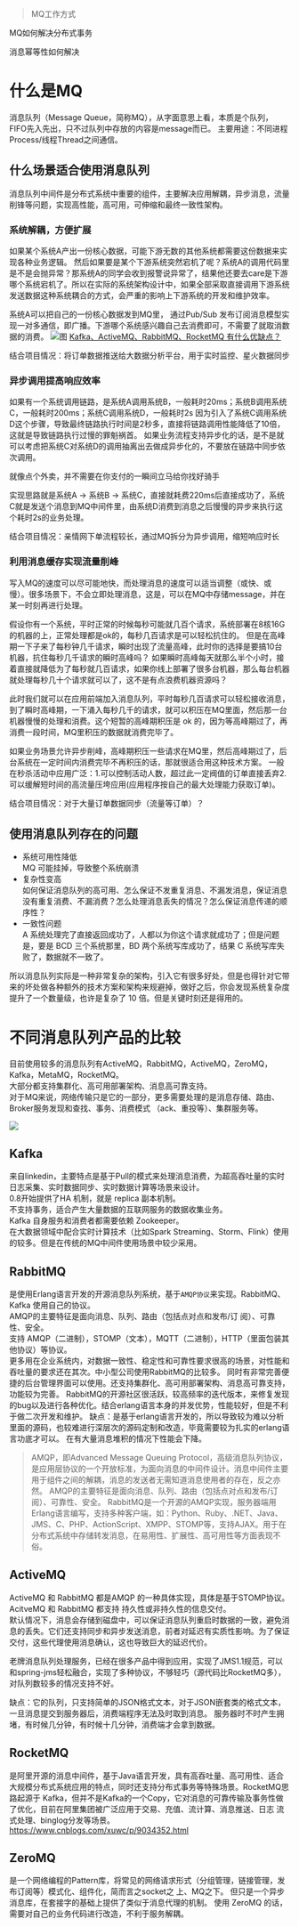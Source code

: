>MQ工作方式

MQ如何解决分布式事务

消息幂等性如何解决



# 什么是MQ
消息队列（Message Queue，简称MQ），从字面意思上看，本质是个队列，FIFO先入先出，只不过队列中存放的内容是message而已。
主要用途：不同进程Process/线程Thread之间通信。

## 什么场景适合使用消息队列
消息队列中间件是分布式系统中重要的组件，主要解决应用解耦，异步消息，流量削锋等问题，实现高性能，高可用，可伸缩和最终一致性架构。

### 系统解耦，方便扩展
如果某个系统A产出一份核心数据，可能下游无数的其他系统都需要这份数据来实现各种业务逻辑。
然后如果要是某个下游系统突然宕机了呢？系统A的调用代码里是不是会抛异常？那系统A的同学会收到报警说异常了，结果他还要去care是下游哪个系统宕机了。所以在实际的系统架构设计中，如果全部采取直接调用下游系统发送数据这种系统耦合的方式，会严重的影响上下游系统的开发和维护效率。

系统A可以把自己的一份核心数据发到MQ里， 通过Pub/Sub 发布订阅消息模型实现一对多通信，即广播。下游哪个系统感兴趣自己去消费即可，不需要了就取消数据的消费。
![图](https://upload-images.jianshu.io/upload_images/13589387-95c9134d8b5257bf?imageMogr2/auto-orient/strip|imageView2/2/w/769/format/webp)
[Kafka、ActiveMQ、RabbitMQ、RocketMQ 有什么优缺点？](https://blog.csdn.net/ThinkWon/article/details/104588612)

结合项目情况：将订单数据推送给大数据分析平台，用于实时监控、星火数据同步

### 异步调用提高响应效率
如果有一个系统调用链路，是系统A调用系统B，一般耗时20ms；系统B调用系统C，一般耗时200ms；系统C调用系统D，一般耗时2s
因为引入了系统C调用系统D这个步骤，导致最终链路执行时间是2秒多，直接将链路调用性能降低了10倍，这就是导致链路执行过慢的罪魁祸首。
如果业务流程支持异步化的话，是不是就可以考虑把系统C对系统D的调用抽离出去做成异步化的，不要放在链路中同步依次调用。

就像点个外卖，并不需要在你支付的一瞬间立马给你找好骑手

实现思路就是系统A -> 系统B -> 系统C，直接就耗费220ms后直接成功了，系统C就是发送个消息到MQ中间件里，由系统D消费到消息之后慢慢的异步来执行这个耗时2s的业务处理。

结合项目情况：亲情网下单流程较长，通过MQ拆分为异步调用，缩短响应时长

### 利用消息缓存实现流量削峰
写入MQ的速度可以尽可能地快，而处理消息的速度可以适当调整（或快、或慢）。很多场景下，不会立即处理消息，这是，可以在MQ中存储message，并在某一时刻再进行处理。

假设你有一个系统，平时正常的时候每秒可能就几百个请求，系统部署在8核16G的机器的上，正常处理都是ok的，每秒几百请求是可以轻松抗住的。
但是在高峰期一下子来了每秒钟几千请求，瞬时出现了流量高峰，此时你的选择是要搞10台机器，抗住每秒几千请求的瞬时高峰吗？
如果瞬时高峰每天就那么半个小时，接着直接就降低为了每秒就几百请求，如果你线上部署了很多台机器，那么每台机器就处理每秒几十个请求就可以了，这不是有点浪费机器资源吗？

此时我们就可以在应用前端加入消息队列，平时每秒几百请求可以轻松接收消息，到了瞬时高峰期，一下涌入每秒几千的请求，就可以积压在MQ里面，然后那一台机器慢慢的处理和消费。这个短暂的高峰期积压是 ok 的，因为等高峰期过了，再消费一段时间，MQ里积压的数据就消费完毕了。

如果业务场景允许异步削峰，高峰期积压一些请求在MQ里，然后高峰期过了，后台系统在一定时间内消费完毕不再积压的话，那就很适合用这种技术方案。
一般在秒杀活动中应用广泛：1.可以控制活动人数，超过此一定阀值的订单直接丢弃2.可以缓解短时间的高流量压垮应用(应用程序按自己的最大处理能力获取订单)。

结合项目情况：对于大量订单数据同步（流量等订单）？

## 使用消息队列存在的问题
- 系统可用性降低  
MQ 可能挂掉，导致整个系统崩溃
- 复杂性变高  
如何保证消息队列的高可用、怎么保证不发重复消息、不漏发消息，保证消息没有重复消费、不漏消费？怎么处理消息丢失的情况？怎么保证消息传递的顺序性？
- 一致性问题  
A 系统处理完了直接返回成功了，人都以为你这个请求就成功了；但是问题是，要是 BCD 三个系统那里，BD 两个系统写库成功了，结果 C 系统写库失败了，数据就不一致了。

所以消息队列实际是一种非常复杂的架构，引入它有很多好处，但是也得针对它带来的坏处做各种额外的技术方案和架构来规避掉，做好之后，你会发现系统复杂度提升了一个数量级，也许是复杂了 10 倍。但是关键时刻还是得用的。

# 不同消息队列产品的比较
目前使用较多的消息队列有ActiveMQ，RabbitMQ，ActiveMQ，ZeroMQ，Kafka，MetaMQ，RocketMQ。  
大部分都支持集群化、高可用部署架构、消息高可靠支持。  
对于MQ来说，网络传输只是它的一部分，更多需要处理的是消息存储、路由、Broker服务发现和查找、事务、消费模式 （ack、重投等）、集群服务等。

![](https://www.javazhiyin.com/wp-content/uploads/2020/04/java3-1587280402.png)


## Kafka
来自linkedin，主要特点是基于Pull的模式来处理消息消费，为超高吞吐量的实时日志采集、实时数据同步、实时数据计算等场景来设计。  
0.8开始提供了HA 机制，就是 replica 副本机制。  
不支持事务，适合产生大量数据的互联网服务的数据收集业务。  
Kafka 自身服务和消费者都需要依赖 Zookeeper。  
在大数据领域中配合实时计算技术（比如Spark Streaming、Storm、Flink）使用的较多。但是在传统的MQ中间件使用场景中较少采用。

## RabbitMQ
是使用Erlang语言开发的开源消息队列系统，基于`AMQP协议`来实现。RabbitMQ、Kafka 使用自己的协议。  
AMQP的主要特征是面向消息、队列、路由（包括点对点和发布/订 阅）、可靠性、安全。  
支持 AMQP（二进制），STOMP（文本），MQTT（二进制），HTTP（里面包装其他协议）等协议。  
更多用在企业系统内，对数据一致性、稳定性和可靠性要求很高的场景，对性能和吞吐量的要求还在其次。中小型公司使用RabbitMQ的比较多。
同时有非常完善便捷的后台管理界面可以使用。还支持集群化、高可用部署架构、消息高可靠支持，功能较为完善。
RabbitMQ的开源社区很活跃，较高频率的迭代版本，来修复发现的bug以及进行各种优化。结合erlang语言本身的并发优势，性能较好，但是不利于做二次开发和维护。
缺点：是基于erlang语言开发的，所以导致较为难以分析里面的源码，也较难进行深层次的源码定制和改造，毕竟需要较为扎实的erlang语言功底才可以。
在有大量消息堆积的情况下性能会下降。

>AMQP，即Advanced Message Queuing Protocol，高级消息队列协议，是应用层协议的一个开放标准，为面向消息的中间件设计。消息中间件主要用于组件之间的解耦，消息的发送者无需知道消息使用者的存在，反之亦然。 AMQP的主要特征是面向消息、队列、路由（包括点对点和发布/订阅）、可靠性、安全。 RabbitMQ是一个开源的AMQP实现，服务器端用Erlang语言编写，支持多种客户端，如：Python、Ruby、.NET、Java、JMS、C、PHP、ActionScript、XMPP、STOMP等，支持AJAX。用于在分布式系统中存储转发消息，在易用性、扩展性、高可用性等方面表现不俗。

## ActiveMQ 
ActiveMQ 和 RabbitMQ 都是AMQP 的一种具体实现，具体是基于STOMP协议。  
AcitveMQ 和 RabbitMQ 都支持 持久性或非持久性的信息交付。  
默认情况下，消息会存储到磁盘中，可以保证消息队列重启时数据的一致，避免消息的丢失。它们还支持同步和异步发送消息，前者对延迟有实质性影响。为了保证交付，这些代理使用消息确认，这也导致巨大的延迟代价。

老牌消息队列处理服务，已经在很多产品中得到应用，实现了JMS1.1规范，可以和spring-jms轻松融合，实现了多种协议，不够轻巧（源代码比RocketMQ多），对队列数较多的情况支持不好。

缺点：它的队列，只支持简单的JSON格式文本，对于JSON嵌套类的格式文本，一旦消息提交到服务器后，消费端程序无法及时取到消息。
服务器时不时产生拥堵，有时候几分钟，有时候十几分钟，消费端才会拿到数据。

## RocketMQ
是阿里开源的消息中间件，基于Java语言开发，具有高吞吐量、高可用性、适合大规模分布式系统应用的特点，同时还支持分布式事务等特殊场景。RocketMQ思路起源于 Kafka，但并不是Kafka的一个Copy，它对消息的可靠传输及事务性做了优化，目前在阿里集团被广泛应用于交易、充值、流计算、消息推送、日志 流式处理、binglog分发等场景。
https://www.cnblogs.com/xuwc/p/9034352.html
## ZeroMQ
是一个网络编程的Pattern库，将常见的网络请求形式（分组管理，链接管理，发布订阅等）模式化、组件化，简而言之socket之 上、MQ之下。
但只是一个异步消息库，在套接字的基础上提供了类似于消息代理的机制。
使用 ZeroMQ 的话，需要对自己的业务代码进行改造，不利于服务解耦。 













